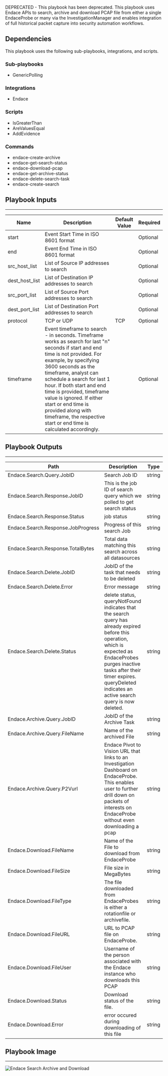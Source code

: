DEPRECATED - This playbook has been deprecated. This playbook uses Endace APIs to search, archive and download PCAP file from either a single EndaceProbe or many via the InvestigationManager and enables integration of full historical packet capture into security automation workflows.

## Dependencies
This playbook uses the following sub-playbooks, integrations, and scripts.

### Sub-playbooks
* GenericPolling

### Integrations
* Endace

### Scripts
* IsGreaterThan
* AreValuesEqual
* AddEvidence

### Commands
* endace-create-archive
* endace-get-search-status
* endace-download-pcap
* endace-get-archive-status
* endace-delete-search-task
* endace-create-search

## Playbook Inputs
---

| **Name** | **Description** | **Default Value** | **Required** |
| --- | --- | --- | --- |
| start | Event Start Time in ISO 8601 format |  | Optional |
| end | Event End Time in ISO 8601 format |  | Optional |
| src_host_list | List of Source IP addresses to search |  | Optional |
| dest_host_list | List of Destination IP addresses to search |  | Optional |
| src_port_list | List of Source Port addresses to search |  | Optional |
| dest_port_list | List of Destination Port addresses to search |  | Optional |
| protocol | TCP or UDP | TCP | Optional |
| timeframe | Event timeframe to search \- in seconds.  Timeframe works as search for last "n" seconds if start and end time is not provided. For example, by specifying 3600 seconds as the timeframe, analyst can schedule a search for last 1 hour. If both start and end time is provided, timeframe value is ignored. If either start or end time is provided along with timeframe, the respective start or end time is calculated accordingly. |  | Optional |

## Playbook Outputs
---

| **Path** | **Description** | **Type** |
| --- | --- | --- |
| Endace.Search.Query.JobID | Search Job ID | string |
| Endace.Search.Response.JobID | This is the job ID of search query which we polled to get search status | string |
| Endace.Search.Response.Status | job status  | string |
| Endace.Search.Response.JobProgress | Progress of this search Job  | string |
| Endace.Search.Response.TotalBytes | Total data matching this search across all datasources | string |
| Endace.Search.Delete.JobID | JobID of the task that needs to be deleted | string |
| Endace.Search.Delete.Error | Error message  | string |
| Endace.Search.Delete.Status | delete status, queryNotFound indicates that the search query has already expired before this operation, which is expected as EndaceProbes purges inactive tasks after their timer expires. queryDeleted indicates an active search query is now deleted.  | string |
| Endace.Archive.Query.JobID | JobID of the Archive Task | string |
| Endace.Archive.Query.FileName | Name of the archived File | string |
| Endace.Archive.Query.P2Vurl | Endace Pivot to Vision URL that links to an Investigation Dashboard on EndaceProbe. This enables user to further drill down on packets of interests on EndaceProbe without even downloading a pcap | string |
| Endace.Download.FileName | Name of the File to download from EndaceProbe | string |
| Endace.Download.FileSize | File size in MegaBytes | string |
| Endace.Download.FileType | The file downloaded from EndaceProbes is either a rotationfile or archivefile. | string |
| Endace.Download.FileURL | URL to PCAP file on EndaceProbe.  | string |
| Endace.Download.FileUser | Username of the person associated with the Endace instance who downloads this PCAP | string |
| Endace.Download.Status | Download status of the file.  | string |
| Endace.Download.Error | error occured during downloading of this file | string |

## Playbook Image
---
![Endace Search Archive and Download](../../doc_files/playbook_Endace_Search_Archive_and_Download.png)